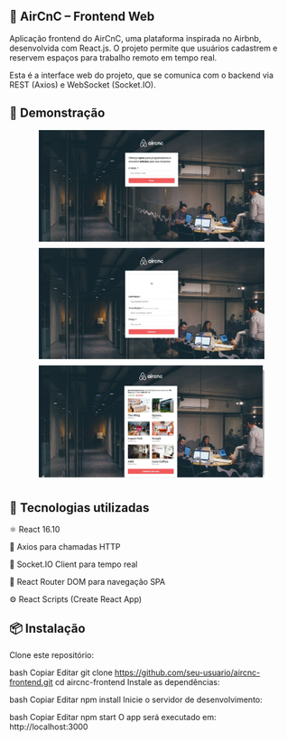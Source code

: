 ## 🏡 AirCnC – Frontend Web
Aplicação frontend do AirCnC, uma plataforma inspirada no Airbnb, desenvolvida com React.js. O projeto permite que usuários cadastrem e reservem espaços para trabalho remoto em tempo real.

Esta é a interface web do projeto, que se comunica com o backend via REST (Axios) e WebSocket (Socket.IO).

## 📸 Demonstração
<!-- Adicione imagens ou gifs aqui se desejar --> 
<p align="center"> 
    <img style="margin-bottom: 8px" src="./src/assets/login.jpg" width="400"/> 
    <img style="margin-bottom: 8px" src="./src/assets/new.jpg" width="400"/> 
    <img style="margin-bottom: 8px" src="./src/assets/site.jpg" width="400"/> 
</p>

## 🚀 Tecnologias utilizadas
⚛️ React 16.10

📡 Axios para chamadas HTTP

🔌 Socket.IO Client para tempo real

📍 React Router DOM para navegação SPA

⚙️ React Scripts (Create React App)

## 📦 Instalação
Clone este repositório:

bash
Copiar
Editar
git clone https://github.com/seu-usuario/aircnc-frontend.git
cd aircnc-frontend
Instale as dependências:

bash
Copiar
Editar
npm install
Inicie o servidor de desenvolvimento:

bash
Copiar
Editar
npm start
O app será executado em: http://localhost:3000